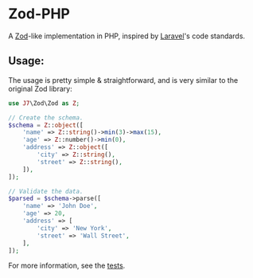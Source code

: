 # Zod-PHP

A [Zod](https://github.com/colinhacks/zod)-like implementation in PHP, inspired by [Laravel](https://github.com/laravel/framework/)'s code standards.

## Usage:

The usage is pretty simple & straightforward, and is very similar to the original Zod library:

```php
use J7\Zod\Zod as Z;

// Create the schema.
$schema = Z::object([
    'name' => Z::string()->min(3)->max(15),
    'age' => Z::number()->min(0),
    'address' => Z::object([
        'city' => Z::string(),
        'street' => Z::string(),
    ]),
]);

// Validate the data.
$parsed = $schema->parse([
    'name' => 'John Doe',
    'age' => 20,
    'address' => [
        'city' => 'New York',
        'street' => 'Wall Street',
    ],
]);
```

For more information, see the [tests](tests/Parsers/).
